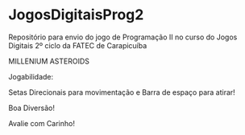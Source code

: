 # JogosDigitaisProg2
Repositório para envio do jogo de Programação II no curso do Jogos Digitais 2º ciclo da FATEC de Carapicuíba

MILLENIUM ASTEROIDS

Jogabilidade:

Setas Direcionais para movimentação e Barra de espaço para atirar!

Boa Diversão!

Avalie com Carinho!
